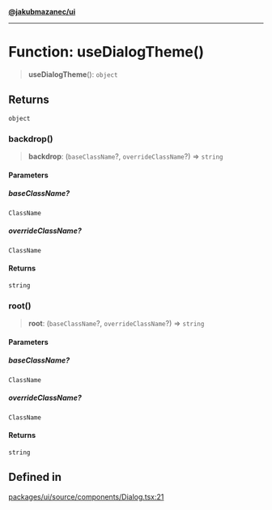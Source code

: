 [**@jakubmazanec/ui**](../README.md)

---

# Function: useDialogTheme()

> **useDialogTheme**(): `object`

## Returns

`object`

### backdrop()

> **backdrop**: (`baseClassName`?, `overrideClassName`?) => `string`

#### Parameters

##### baseClassName?

`ClassName`

##### overrideClassName?

`ClassName`

#### Returns

`string`

### root()

> **root**: (`baseClassName`?, `overrideClassName`?) => `string`

#### Parameters

##### baseClassName?

`ClassName`

##### overrideClassName?

`ClassName`

#### Returns

`string`

## Defined in

[packages/ui/source/components/Dialog.tsx:21](https://github.com/jakubmazanec/tools/blob/92d3fc1374d1ad6d45198d05d061e0f856a89434/packages/ui/source/components/Dialog.tsx#L21)
